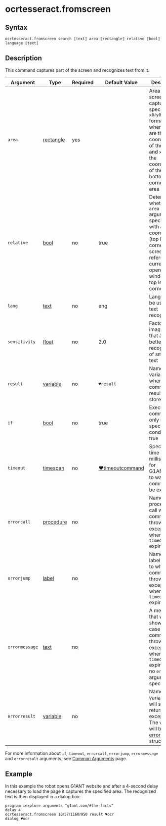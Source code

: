# ocrtesseract.fromscreen

## Syntax

```G1ANT
ocrtesseract.fromscreen search ⟦text⟧ area ⟦rectangle⟧ relative ⟦bool⟧ language ⟦text⟧ 
```

## Description

This command captures part of the screen and recognizes text from it.

| Argument       | Type                                                         | Required | Default Value                                                | Description                                                  |
| -------------- | ------------------------------------------------------------ | -------- | ------------------------------------------------------------ | ------------------------------------------------------------ |
| `area`         | [rectangle](G1ANT.Robot/G1ANT.Language/G1ANT.Language/Structures/RectangleStructure.md) | yes      |                                                              | Area on the screen to be captured specified in `x0⫽y0⫽x1⫽y1` format, where `x0⫽y0` are the coordinates of the top left and `x1⫽y1` are the coordinates of the right bottom corner of the area |
| `relative`     | [bool](G1ANT.Language/G1ANT.Language/Structures/BooleanStructure.md) | no       | true                                                         | Determines whether the `area` argument is specified with absolute coordinates (top left corner of the screen) or refers to the currently opened window (its top left corner) |
| `lang`         | [text](G1ANT.Language/G1ANT.Language/Structures/TextStructure.md) | no       | eng                                                          | Language to be used for text recognition                     |
| `sensitivity`  | [float](G1ANT.Language/G1ANT.Language/Structures/FloatStructure.md) | no       | 2.0                                                          | Factor of image zoom that allows better recognition of smaller text |
| `result`       | [variable](G1ANT.Language/G1ANT.Language/Structures/VariableStructure.md) | no       | `♥result`                                                    | Name of a variable where the command's result will be stored |
| `if`           | [bool](G1ANT.Language/G1ANT.Language/Structures/BooleanStructure.md) | no       | true                                                         | Executes the command only if a specified condition is true   |
| `timeout`      | [timespan](G1ANT.Language/G1ANT.Language/Structures/TimeSpanStructure.md) | no       | [♥timeoutcommand](G1ANT.Language/G1ANT.Addon.Core/Variables/TimeoutCommandVariable.md) | Specifies time in milliseconds for G1ANT.Robot to wait for the command to be executed |
| `errorcall`    | [procedure](G1ANT.Language/G1ANT.Language/Structures/ProcedureStructure.md) | no       |                                                              | Name of a procedure to call when the command throws an exception or when a given `timeout` expires |
| `errorjump`    | [label](G1ANT.Language/G1ANT.Language/Structures/LabelStructure.md) | no       |                                                              | Name of the label to jump to when the command throws an exception or when a given `timeout` expires |
| `errormessage` | [text](G1ANT.Language/G1ANT.Language/Structures/TextStructure.md) | no       |                                                              | A message that will be shown in case the command throws an exception or when a given `timeout` expires, and no `errorjump` argument is specified |
| `errorresult`  | [variable](G1ANT.Language/G1ANT.Language/Structures/VariableStructure.md) | no       |                                                              | Name of a variable that will store the returned exception. The variable will be of [error](G1ANT.Language/G1ANT.Language/Structures/ErrorStructure.md) structure |

For more information about `if`, `timeout`, `errorcall`, `errorjump`, `errormessage` and `errorresult` arguments, see [Common Arguments](G1ANT.Manual/appendices/common-arguments.md) page.

## Example

In this example the robot opens G1ANT website and after a 4-second delay necessary to load the page it captures the specified area. The recognized text is then displayed in a dialog box:

```G1ANT
program iexplore arguments ‴g1ant.com/#the-facts‴
delay 4
ocrtesseract.fromscreen 10⫽57⫽1160⫽950 result ♥ocr
dialog ♥ocr
```

